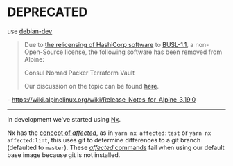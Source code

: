 # DEPRECATED

use [debian-dev](../debian-dev)

> Due to [the relicensing of HashiCorp software](https://www.hashicorp.com/blog/hashicorp-adopts-business-source-license) to [BUSL-1.1](https://spdx.org/licenses/BUSL-1.1.html), a non-Open-Source license, the following software has been removed from Alpine:
> 
> Consul
> Nomad
> Packer
> Terraform
> Vault
>
> Our discussion on the topic can be found [here](https://gitlab.alpinelinux.org/alpine/aports/-/issues/15193).

\- https://wiki.alpinelinux.org/wiki/Release_Notes_for_Alpine_3.19.0

---

In development we've started using [Nx](https://nx.dev).

Nx has the [concept of _affected_](https://nx.dev/latest/node/core-concepts/affected#affected), as in `yarn nx affected:test` or `yarn nx affected:lint`, this uses git to determine differences to a git branch (defaulted to `master`). These [_affected_ commands](https://nx.dev/latest/node/cli/affected) fail when using our default base image because git is not installed.